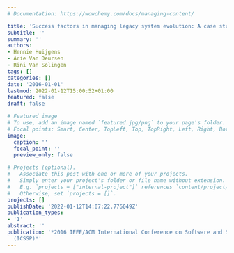 ```yaml
---
# Documentation: https://wowchemy.com/docs/managing-content/

title: 'Success factors in managing legacy system evolution: A case study'
subtitle: ''
summary: ''
authors:
- Hennie Huijgens
- Arie Van Deursen
- Rini Van Solingen
tags: []
categories: []
date: '2016-01-01'
lastmod: 2022-01-12T15:00:52+01:00
featured: false
draft: false

# Featured image
# To use, add an image named `featured.jpg/png` to your page's folder.
# Focal points: Smart, Center, TopLeft, Top, TopRight, Left, Right, BottomLeft, Bottom, BottomRight.
image:
  caption: ''
  focal_point: ''
  preview_only: false

# Projects (optional).
#   Associate this post with one or more of your projects.
#   Simply enter your project's folder or file name without extension.
#   E.g. `projects = ["internal-project"]` references `content/project/deep-learning/index.md`.
#   Otherwise, set `projects = []`.
projects: []
publishDate: '2022-01-12T14:07:22.776049Z'
publication_types:
- '1'
abstract: ''
publication: '*2016 IEEE/ACM International Conference on Software and System Processes
  (ICSSP)*'
---
```

